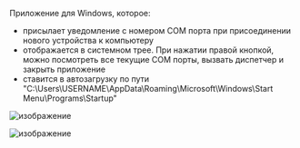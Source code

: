 Приложение для Windows, которое:
* присылает уведомление с номером COM порта при присоединении нового устройства к компьютеру
* отображается в системном трее. При нажатии правой кнопкой, можно посмотреть все текущие COM порты, вызвать диспетчер и закрыть приложение
* ставится в автозагрузку по пути "C:\Users\USERNAME\AppData\Roaming\Microsoft\Windows\Start Menu\Programs\Startup"

![изображение](https://github.com/user-attachments/assets/345bfedd-0e4d-4904-9f3e-8e5687ad30e9)

![изображение](https://github.com/user-attachments/assets/73275bcc-ab35-46fa-ace0-e4a2096e3632)

